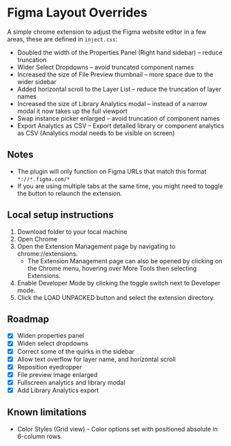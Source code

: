 # Figma Layout Overrides

A simple chrome extension to adjust the Figma website editor in a few areas, these are defined in `inject.css`:
- Doubled the width of the Properties Panel (Right hand sidebar) – reduce truncation
- Wider Select Dropdowns – avoid truncated component names
- Increased the size of File Preview thumbnail – more space due to the wider sidebar
- Added horizontal scroll to the Layer List – reduce the truncation of layer names
- Increased the size of Library Analytics modal – instead of a narrow modal it now takes up the full viewport
- Swap instance picker enlarged – avoid truncation of component names
- Export Analytics as CSV – Export detailed library or component analytics as CSV (Analytics modal needs to be visible on screen)

## Notes
* The plugin will only function on Figma URLs that match this format `*://*.figma.com/*`
* If you are using multiple tabs at the same time, you might need to toggle the button to relaunch the extension.

## Local setup instructions
1. Download folder to your local machine
2. Open Chrome
3. Open the Extension Management page by navigating to chrome://extensions.
   - The Extension Management page can also be opened by clicking on the Chrome menu, hovering over More Tools then selecting Extensions.
4. Enable Developer Mode by clicking the toggle switch next to Developer mode.
5. Click the LOAD UNPACKED button and select the extension directory.

## Roadmap
- [x] Widen properties panel
- [x] Widen select dropdowns
- [x] Correct some of the quirks in the sidebar
- [x] Allow text overflow for layer name, and horizontal scroll
- [x] Reposition eyedropper
- [x] File preview image enlarged
- [x] Fullscreen analytics and library modal
- [x] Add Library Analytics export

## Known limitations
* Color Styles (Grid view) - Color options set with positioned absolute in 6-column rows.
